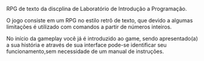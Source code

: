 RPG de texto da discplina de Laboratório de Introdução a Programação.

O jogo consiste em um RPG no estilo retrô de texto, que devido a algumas limitações é utilizado com comandos a partir de números inteiros.

No início da gameplay você já é introduzido ao game, sendo apresentado(a) a sua história e através de sua interface pode-se identificar seu funcionamento,sem necessidade de um manual de instruções. 

